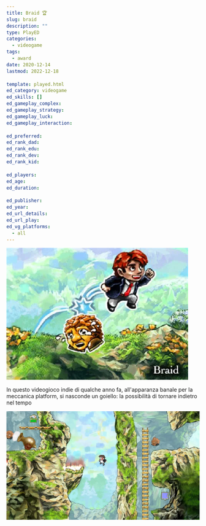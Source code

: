 ```yaml
---
title: Braid 🏆
slug: braid
description: ""
type: PlayED
categories:
  - videogame
tags:
  - award
date: 2020-12-14
lastmod: 2022-12-18

template: played.html
ed_category: videogame
ed_skills: []
ed_gameplay_complex: 
ed_gameplay_strategy: 
ed_gameplay_luck: 
ed_gameplay_interaction: 

ed_preferred: 
ed_rank_dad: 
ed_rank_edu: 
ed_rank_dev: 
ed_rank_kid: 

ed_players: 
ed_age: 
ed_duration: 

ed_publisher: 
ed_year: 
ed_url_details: 
ed_url_play: 
ed_vg_platforms:
  - all
---
```


![](../../assets/img/played/videogame/braid2.webp)

In questo videogioco indie di qualche anno fa, all'apparanza banale per la meccanica platform, si nasconde un goiello: la possibilità di tornare indietro nel tempo

![](../../assets/img/dgbl/games/braid.webp)
